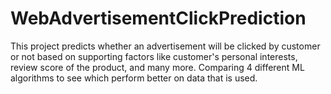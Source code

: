 # WebAdvertisementClickPrediction

This project predicts whether an advertisement will be clicked by customer or not based on supporting factors like customer's personal interests, 
review score of the product, and many more. Comparing 4 different ML algorithms to see which perform better on data that is used.
